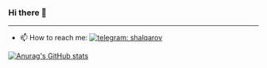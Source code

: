### Hi there 👋
---

- 📫 How to reach me: [![telegram: shalqarov](https://img.shields.io/twitter/url?label=Telegram&logo=telegram&style=social&url=https%3A%2F%2Ft.me%2FTemirlanw)](https://t.me/Temirlanw)


[![Anurag's GitHub stats](https://github-readme-stats.vercel.app/api?username=Shalqarov)](https://github.com/anuraghazra/github-readme-stats)

<!--
**Shalqarov/Shalqarov** is a ✨ _special_ ✨ repository because its `README.md` (this file) appears on your GitHub profile.

Here are some ideas to get you started:

- 🔭 I’m currently working on ...
- 🌱 I’m currently learning ...
- 👯 I’m looking to collaborate on ...
- 🤔 I’m looking for help with ...
- 💬 Ask me about ...

- 😄 Pronouns: ...
- ⚡ Fun fact: ...
-->
